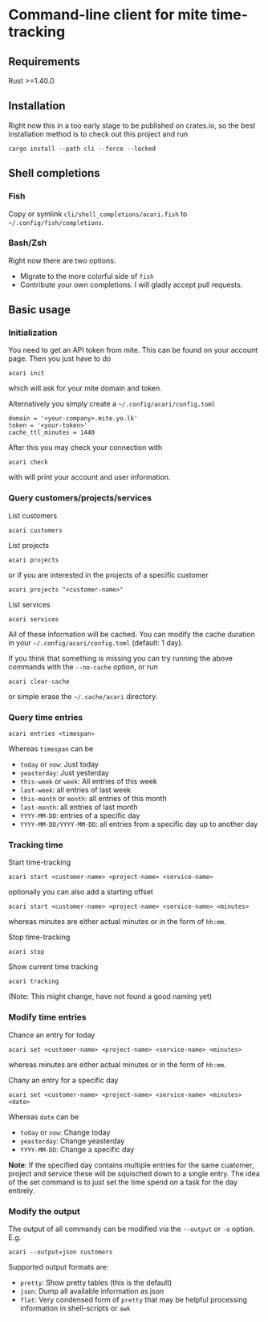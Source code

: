# Command-line client for mite time-tracking

## Requirements

Rust >=1.40.0

## Installation

Right now this in a too early stage to be published on crates.io, so the best installation method is to check out this project and run
```
cargo install --path cli --force --locked
```

## Shell completions

### Fish

Copy or symlink `cli/shell_completions/acari.fish` to `~/.config/fish/completions`.

### Bash/Zsh

Right now there are two options:
* Migrate to the more colorful side of `fish`
* Contribute your own completions. I will gladly accept pull requests.

## Basic usage

### Initialization

You need to get an API token from mite. This can be found on your account page. Then you just have to do
```
acari init
```
which will ask for your mite domain and token.

Alternatively you simply create a `~/.config/acari/config.toml`
```
domain = '<your-company>.mite.yo.lk'
token = '<your-token>'
cache_ttl_minutes = 1440
```

After this you may check your connection with
```
acari check
```
with will print your account and user information.

### Query customers/projects/services

List customers
```
acari customers
```

List projects
```
acari projects
```
or if you are interested in the projects of a specific customer
```
acari projects "<customer-name>"
```

List services
```
acari services
```

All of these information will be cached. You can modify the cache duration in your `~/.config/acari/config.toml` (default: 1 day).

If you think that something is missing you can try running the above commands with the `--no-cache` option, or run
```
acari clear-cache
```
or simple erase the `~/.cache/acari` directory.

### Query time entries

```
acari entries <timespan>
```

Whereas `timespan` can be
* `today` or `now`: Just today
* `yeasterday`: Just yesterday
* `this-week` or `week`: All entries of this week
* `last-week`: all entries of last week
* `this-month` or `month`: all entries of this month
* `last-month`: all entries of last month
* `YYYY-MM-DD`: entries of a specific day
* `YYYY-MM-DD/YYYY-MM-DD`: all entries from a specific day up to another day

### Tracking time

Start time-tracking
```
acari start <customer-name> <project-name> <service-name>
```
optionally you can also add a starting offset
```
acari start <customer-name> <project-name> <service-name> <minutes>
```
whereas minutes are either actual minutes or in the form of `hh:mm`.

Stop time-tracking
```
acari stop
```

Show current time tracking
```
acari tracking
```
(Note: This might change, have not found a good naming yet)

### Modify time entries

Chance an entry for today
```
acari set <customer-name> <project-name> <service-name> <minutes>
```
whereas minutes are either actual minutes or in the form of `hh:mm`.

Chany an entry for a specific day
```
acari set <customer-name> <project-name> <service-name> <minutes> <date>
```

Whereas `date` can be
* `today` or `now`: Change today
* `yeasterday`: Change yeasterday
* `YYYY-MM-DD`: Change a specific day

**Note**: If the specified day contains multiple entries for the same cuatomer, project and service these will be squisched down to a single entry. The idea of the set command is to just set the time spend on a task for the day entirely.

### Modify the output

The output of all commandy can be modified via the `--output` or `-o` option. E.g.
```
acari --output=json customers
```

Supported output formats are:
* `pretty`: Show pretty tables (this is the default)
* `json`: Dump all available information as json
* `flat`: Very condensed form of `pretty` that may be helpful processing information in shell-scripts or `awk`
